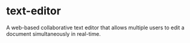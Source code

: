 # text-editor
A web-based collaborative text editor that allows multiple users to edit a document simultaneously in real-time. 
